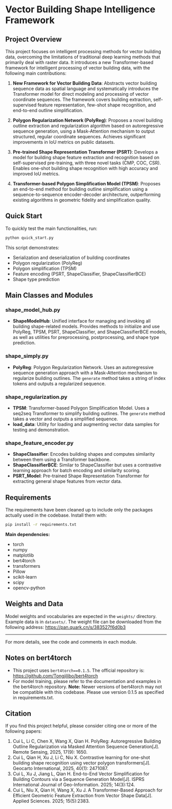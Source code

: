 # Vector Building Shape Intelligence Framework

## Project Overview

This project focuses on intelligent processing methods for vector building data, overcoming the limitations of traditional deep learning methods that primarily deal with raster data. It introduces a new Transformer-based framework for intelligent processing of vector building data, with the following main contributions:

1. **New Framework for Vector Building Data**: Abstracts vector building sequence data as spatial language and systematically introduces the Transformer model for direct modeling and processing of vector coordinate sequences. The framework covers building extraction, self-supervised feature representation, few-shot shape recognition, and end-to-end outline simplification.

2. **Polygon Regularization Network (PolyReg)**: Proposes a novel building outline extraction and regularization algorithm based on autoregressive sequence generation, using a Mask-Attention mechanism to output structured, regular coordinate sequences. Achieves significant improvements in IoU metrics on public datasets.

3. **Pre-trained Shape Representation Transformer (PSRT)**: Develops a model for building shape feature extraction and recognition based on self-supervised pre-training, with three novel tasks (CMP, COC, CSR). Enables one-shot building shape recognition with high accuracy and improved IoU metrics.

4. **Transformer-based Polygon Simplification Model (TPSM)**: Proposes an end-to-end method for building outline simplification using a sequence-to-sequence encoder-decoder architecture, outperforming existing algorithms in geometric fidelity and simplification quality.

## Quick Start

To quickly test the main functionalities, run:

```bash
python quick_start.py
```

This script demonstrates:
- Serialization and deserialization of building coordinates
- Polygon regularization (PolyReg)
- Polygon simplification (TPSM)
- Feature encoding (PSRT, ShapeClassifier, ShapeClassifierBCE)
- Shape type prediction

## Main Classes and Modules

### shape_model_hub.py
- **ShapeModelHub**: Unified interface for managing and invoking all building shape-related models. Provides methods to initialize and use PolyReg, TPSM, PSRT, ShapeClassifier, and ShapeClassifierBCE models, as well as utilities for preprocessing, postprocessing, and shape type prediction.

### shape_simply.py
- **PolyReg**: Polygon Regularization Network. Uses an autoregressive sequence generation approach with a Mask-Attention mechanism to regularize building outlines. The `generate` method takes a string of index tokens and outputs a regularized sequence.

### shape_regularization.py
- **TPSM**: Transformer-based Polygon Simplification Model. Uses a seq2seq Transformer to simplify building outlines. The `generate` method takes a vector and outputs a simplified sequence.
- **load_data**: Utility for loading and augmenting vector data samples for testing and demonstration.

### shape_feature_encoder.py
- **ShapeClassifier**: Encodes building shapes and computes similarity between them using a Transformer backbone.
- **ShapeClassifierBCE**: Similar to ShapeClassifier but uses a contrastive learning approach for batch encoding and similarity scoring.
- **PSRT_Model**: Pre-trained Shape Representation Transformer for extracting general shape features from vector data.

## Requirements

The requirements have been cleaned up to include only the packages actually used in the codebase. Install them with:

```bash
pip install -r requirements.txt
```

**Main dependencies:**
- torch
- numpy
- matplotlib
- bert4torch
- transformers
- Pillow
- scikit-learn
- scipy
- opencv-python

## Weights and Data

Model weights and vocabularies are expected in the `weights/` directory. Example data is in `datasets/`.
The weight file can be downloaded from the following address:
https://pan.quark.cn/s/383527f6d0b3

---
For more details, see the code and comments in each module.

## Notes on bert4torch

- This project uses `bert4torch==0.1.5`. The official repository is: https://github.com/Tongjilibo/bert4torch
- For model training, please refer to the documentation and examples in the bert4torch repository. **Note:** Newer versions of bert4torch may not be compatible with this codebase. Please use version 0.1.5 as specified in requirements.txt.

## Citation

If you find this project helpful, please consider citing one or more of the following papers:

1. Cui L, Li C, Chen X, Wang X, Qian H. PolyReg: Autoregressive Building Outline Regularization via Masked Attention Sequence Generation[J]. Remote Sensing, 2025, 17(9): 1650.
2. Cui L, Qian H, Xu J, Li C, Niu X. Contrastive learning for one-shot building shape recognition using vector polygon transformers[J]. Geocarto International, 2025, 40(1): 2471087.
3. Cui L, Xu J, Jiang L, Qian H. End-to-End Vector Simplification for Building Contours via a Sequence Generation Model[J]. ISPRS International Journal of Geo-Information. 2025; 14(3):124.
4. Cui L, Niu X, Qian H, Wang X, Xu J. A Transformer-Based Approach for Efficient Geometric Feature Extraction from Vector Shape Data[J]. Applied Sciences. 2025; 15(5):2383.
